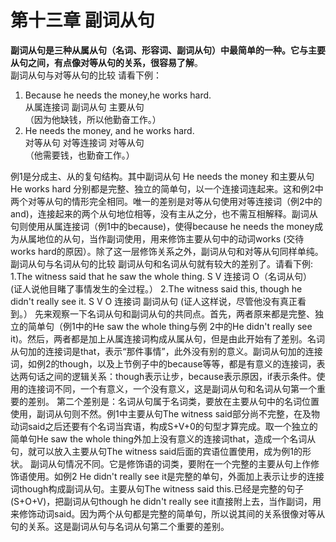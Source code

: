 # 第十三章 副词从句

<b>副词从句是三种从属从句（名词、形容词、副词从句）中最简单的一种。它与主要从句之间，有点像对等从句的关系，很容易了解</b>。  
副词从句与对等从句的比较
请看下例：  
1. Because he needs the money,he works hard.  
从属连接词 副词从句 主要从句    
（因为他缺钱，所以他勤奋工作。）   
2. He needs the money, and he works hard.  
对等从句 对等连接词 对等从句  
（他需要钱，也勤奋工作。）  

例1是分成主、从的复句结构。其中副词从句 He needs the money 和主要从句 He works hard 分别都是完整、独立的简单句，以一个连接词连起来。这和例2中两个对等从句的情形完全相同。唯一的差别是对等从句使用对等连接词（例2中的and)，连接起来的两个从句地位相等，没有主从之分，也不需互相解释。副词从句则使用从属连接词（例1中的because)，使得because he needs the money成为从属地位的从句，当作副词使用，用来修饰主要从句中的动词works (交待works hard的原因）。除了这一层修饰关系之外，副词从句和对等从句同样单纯。
副词从句与名词从句的比较
副词从句和名词从句就有较大的差别了。请看下例:
1.The witness said that he saw the whole thing.
S V 连接词 O（名词从句）
(证人说他目睹了事情发生的全过程。）
2.The witness said this, though he didn't really see it.
S V O 连接词 副词从句
(证人这样说，尽管他没有真正看到。）
先来观察一下名词从句和副词从句的共同点。首先，两者原来都是完整、独立的简单句（例1中的He saw the whole thing与例 2中的He didn't really see it)。然后，两者都是加上从属连接词构成从属从句，但是由此开始有了差别。名词从句加的连接词是that，表示“那件事情”，此外没有别的意义。副词从句加的连接词，如例2的though，以及上节例子中的because等等，都是有意义的连接词，表达两句话之间的逻辑关系：though表示让步，because表示原因，if表示条件。使用的连接词不同，一个有意义，一个没有意义，这是副词从句和名词从句第一个重要的差别。
第二个差别是：名词从句属于名词类，要放在主要从句中的名词位置使用，副词从句则不然。例1中主要从句The witness said部分尚不完整，在及物动词said之后还要有个名词当宾语，构成S+V+0的句型才算完成。取一个独立的简单句He saw the whole thing外加上没有意义的连接词that，造成一个名词从句，就可以放入主要从句The witness said后面的宾语位置使用，成为例1的形状。
副词从句情况不同。它是修饰语的词类，要附在一个完整的主要从句上作修饰语使用。如例2 He didn't really see it是完整的单句，外面加上表示让步的连接词though构成副词从句。主要从句The witness said this.已经是完整的句子(S+O+V)，把副词从句though he didn't really see it直接附上去，当作副词，用来修饰动词said。因为两个从句都是完整的简单句，所以说其间的关系很像对等从句的关系。这是副词从句与名词从句第二个重要的差别。